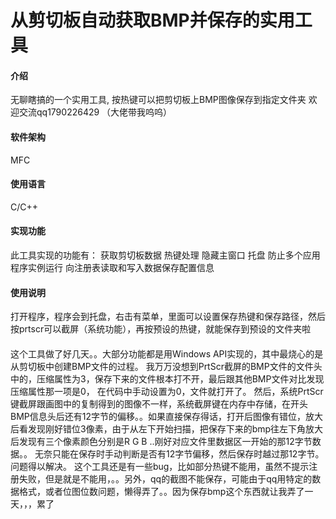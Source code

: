 # 从剪切板自动获取BMP并保存的实用工具

#### 介绍
无聊瞎搞的一个实用工具, 按热键可以把剪切板上BMP图像保存到指定文件夹
欢迎交流qq1790226429 （大佬带我呜呜）

#### 软件架构
MFC

#### 使用语言
C/C++


#### 实现功能

此工具实现的功能有：
获取剪切板数据
热键处理
隐藏主窗口
托盘
防止多个应用程序实例运行
向注册表读取和写入数据保存配置信息

#### 使用说明

打开程序，程序会到托盘，右击有菜单，里面可以设置保存热键和保存路径，然后按prtscr可以截屏（系统功能），再按预设的热键，就能保存到预设的文件夹啦


#### 

这个工具做了好几天。。大部分功能都是用Windows API实现的，其中最烧心的是从剪切板中创建BMP文件的过程。
我万万没想到PrtScr截屏的BMP文件的文件头中的，压缩属性为3，保存下来的文件根本打不开，最后跟其他BMP文件对比发现压缩属性那一项是0，
在代码中手动设置为0，文件就打开了。
然后，系统PrtScr键截屏跟画图中的复制得到的图像不一样，系统截屏键在内存中存储，在开头BMP信息头后还有12字节的偏移。。如果直接保存得话，打开后图像有错位，放大后看发现刚好错位3像素，由于从左下开始扫描，把保存下来的bmp往左下角放大后发现有三个像素颜色分别是R G B ..刚好对应文件里数据区一开始的那12字节数据。。
无奈只能在保存时手动判断是否有12字节偏移，然后保存时越过那12字节。问题得以解决。
这个工具还是有一些bug，比如部分热键不能用，虽然不提示注册失败，但是就是不能用，。。另外，qq的截图不能保存，可能由于qq用特定的数据格式，或者位图位数问题，懒得弄了。。因为保存bmp这个东西就让我弄了一天，，，累了
